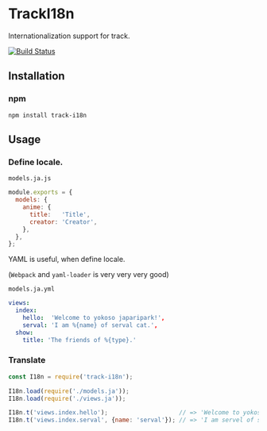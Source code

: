 # TrackI18n
Internationalization support for track.

[![Build Status](https://travis-ci.org/yosami-framework/track-i18n.svg?branch=master)](https://travis-ci.org/yosami-framework/track-i18n)

## Installation

### npm

```shell
npm install track-i18n
```

## Usage


### Define locale.

`models.ja.js`

```javascript
module.exports = {
  models: {
    anime: {
      title:   'Title',
      creator: 'Creator',
    },
  },
};
```

YAML is useful, when define locale.

(`Webpack` and `yaml-loader` is very very very good)

`models.ja.yml`

```yaml
views:
  index:
    hello:  'Welcome to yokoso japaripark!',
    serval: 'I am %{name} of serval cat.',
  show:
    title: 'The friends of %{type}.'
```

### Translate

```javascript
const I18n = require('track-i18n');

I18n.load(require('./models.ja'));
I18n.load(require('./views.ja'));

I18n.t('views.index.hello');                    // => 'Welcome to yokoso japaripark!'
I18n.t('views.index.serval', {name: 'serval'}); // => 'I am servel of serval cat.'
```
